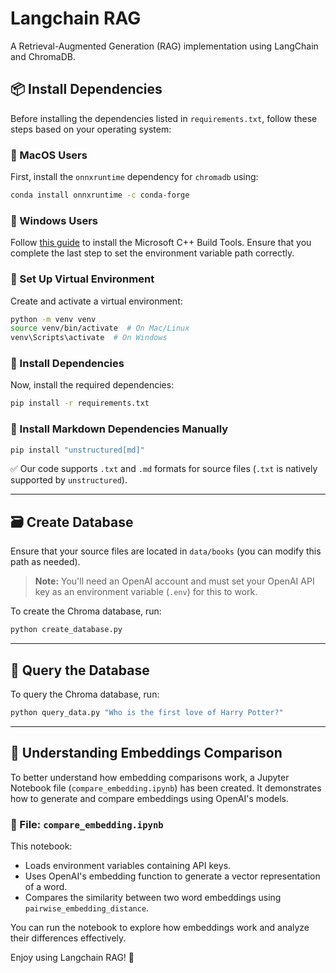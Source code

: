 # Langchain RAG

A Retrieval-Augmented Generation (RAG) implementation using LangChain and ChromaDB.

## 📦 Install Dependencies

Before installing the dependencies listed in `requirements.txt`, follow these steps based on your operating system:

### 🔹 MacOS Users

First, install the `onnxruntime` dependency for `chromadb` using:

```sh
conda install onnxruntime -c conda-forge
```

### 🔹 Windows Users

Follow [this guide](https://github.com/bycloudai/InstallVSBuildToolsWindows?tab=readme-ov-file) to install the Microsoft C++ Build Tools. Ensure that you complete the last step to set the environment variable path correctly.

### 🔹 Set Up Virtual Environment

Create and activate a virtual environment:

```sh
python -m venv venv
source venv/bin/activate  # On Mac/Linux
venv\Scripts\activate  # On Windows
```

### 🔹 Install Dependencies

Now, install the required dependencies:

```sh
pip install -r requirements.txt
```

### 🔹 Install Markdown Dependencies Manually

```sh
pip install "unstructured[md]"
```

✅ Our code supports `.txt` and `.md` formats for source files (`.txt` is natively supported by `unstructured`).

---

## 🗃️ Create Database

Ensure that your source files are located in `data/books` (you can modify this path as needed).

> **Note:** You'll need an OpenAI account and must set your OpenAI API key as an environment variable (`.env`) for this to work.

To create the Chroma database, run:

```sh
python create_database.py
```

---

## 🔎 Query the Database

To query the Chroma database, run:

```sh
python query_data.py "Who is the first love of Harry Potter?"
```

---

## 🧠 Understanding Embeddings Comparison

To better understand how embedding comparisons work, a Jupyter Notebook file (`compare_embedding.ipynb`) has been created. It demonstrates how to generate and compare embeddings using OpenAI's models.

### 📂 File: `compare_embedding.ipynb`

This notebook:

- Loads environment variables containing API keys.
- Uses OpenAI's embedding function to generate a vector representation of a word.
- Compares the similarity between two word embeddings using `pairwise_embedding_distance`.

You can run the notebook to explore how embeddings work and analyze their differences effectively.

Enjoy using Langchain RAG! 🚀
